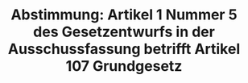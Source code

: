 ---
abstimmung:
  abstimmung: 5
  bundestagssitzung: 237
  datum: 1. Juni 2017
  legislaturperiode: 18
categories:
- Grundgesetz
- Haushalt
- Finanzen
- Steuer
data:
- title: Abstimmungsergebnis 20170601_5-data.pdf
  url: /res/abstimmungsliste/20170601_5-data.pdf
- title: Abstimmungsergebnis 20170601_5_xls-data.xls
  url: /res/abstimmungsliste/20170601_5_xls-data.xls
- title: Abstimmungsergebnis 20170601_5_xls-data.csv
  url: /res/abstimmungsliste/csv/20170601_5_xls-data.csv
documents:
- local: /res/abstimmungsdaten/018-237-05/1811131.pdf
  title: Drucksache 18/11131.pdf
  url: http://dip21.bundestag.de/dip21/btd/18/111/1811131.pdf
- local: /res/abstimmungsdaten/018-237-05/1812588.pdf
  title: Drucksache 18/12588.pdf
  url: http://dip21.bundestag.de/dip21/btd/18/125/1812588.pdf
ergebnis:
  cdu/csu:
    enthaltung: 0
    gesamt: 309
    ja: 299
    nein: 2
    nichtabgegeben: 8
    ungueltig: 0
  die.linke:
    enthaltung: 0
    gesamt: 64
    ja: 54
    nein: 0
    nichtabgegeben: 10
    ungueltig: 0
  file: 20170601_5_xls-data.xls
  fraktionslos:
    enthaltung: 0
    gesamt: 1
    ja: 1
    nein: 0
    nichtabgegeben: 0
    ungueltig: 0
  gruenen:
    enthaltung: 0
    gesamt: 63
    ja: 0
    nein: 60
    nichtabgegeben: 3
    ungueltig: 0
  spd:
    enthaltung: 0
    gesamt: 193
    ja: 182
    nein: 3
    nichtabgegeben: 8
    ungueltig: 0
layout: abstimmung
links:
- title: https://www.bundestag.de/parlament/plenum/abstimmung/abstimmung?id=471
  url: https://www.bundestag.de/parlament/plenum/abstimmung/abstimmung?id=471
- title: Artikel 107 Grundgesetz
  url: https://www.bundestag.de/parlament/aufgaben/rechtsgrundlagen/grundgesetz/gg_10/245148#107
preview: "Deutscher Bundestag\n\n237. Sitzung des Deutschen Bundestages\nam Donnerstag,\
  \ 1. Juni 2017\n\nEndgültiges Ergebnis der Namentlichen Abstimmung Nr. 5\n\nGesetzentwurf\
  \ der Bundesregierung\nEntwurf eines Gesetzes zur Änderung des Grundgesetzes\n(Artikel\
  \ 90, 91c, 104b, 104c, 107, 108, 109a, 114, 125c, 143d, 143e, 143f, 143g)\nhier:\
  \ Artikel 1 Nummer 5 des Gesetzentwurfs in der Ausschussfassung betrifft Artikel\
  \ 107\nGrundgesetz\n- Drucksachen 18/11131 und 18/12588 -\n\nAbgegebene Stimmen\
  \ insgesamt:\n\n601\n\nNicht abgegebene Stimmen:\nJa-Stimmen:\n\n29\n536\n\nNein-Stimmen:\n\
  \n65\n\nEnthaltungen:\n\n0\n\nUngültige:\n\n0\n\nBerlin, den 01.06.2017\n\nBeginn:\n\
  Ende:\n\n12:20\n12:23\nSeite:\n\n1\n\n\f"
tags:
- Finanzausgleich
- Bund-Länder
- Umsatzsteuer
title: 'Abstimmung: Artikel 1 Nummer 5 des Gesetzentwurfs in der Ausschussfassung
  betrifft Artikel 107 Grundgesetz'
---